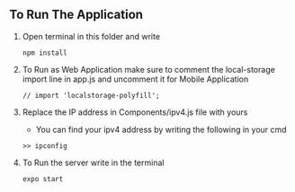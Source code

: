 ## To Run The Application
1. Open terminal in this folder and write 
    ``` 
    npm install
    ```
2. To Run as Web Application make sure to comment the local-storage import line in app.js
    and uncomment it for Mobile Application 
    ```
    // import 'localstorage-polyfill';
    ```
3.  Replace the IP address in Components/ipv4.js file with yours<br/>
    - You can find your ipv4 address by writing the following in your cmd 
    ```
    >> ipconfig 
    ```

4. To Run the server write in the terminal
    ```
    expo start
    ```

